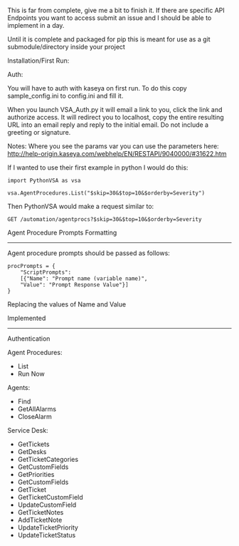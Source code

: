 This is far from complete, give me a bit to finish it. If there are specific API Endpoints you want to access submit an issue and I should be able to implement in a day. 

Until it is complete and packaged for pip this is meant for use as a git submodule/directory inside your project

Installation/First Run:

Auth:

You will have to auth with kaseya on first run. To do this copy sample_config.ini to config.ini and fill it. 

When you launch VSA_Auth.py it will email a link to you, click the link and authorize access. It will redirect you to localhost, copy the entire resulting URL into an email reply and reply to the initial email. Do not include a greeting or signature.

Notes:
Where you see the params var you can use the parameters here: <http://help-origin.kaseya.com/webhelp/EN/RESTAPI/9040000/#31622.htm>

If I wanted to use their first example in python I would do this:

    import PythonVSA as vsa
    
    vsa.AgentProcedures.List("$skip=30&$top=10&$orderby=Severity")

Then PythonVSA would make a request similar to:

    GET /automation/agentprocs?$skip=30&$top=10&$orderby=Severity


Agent Procedure Prompts Formatting

-----------------
Agent procedure prompts should be passed as follows:

    procPrompts = {
        "ScriptPrompts":
        [{"Name": "Prompt name (variable name)",
        "Value": "Prompt Response Value"}]
    }

Replacing the values of Name and Value

Implemented

-------------
Authentication

Agent Procedures:

- List
- Run Now

Agents:

- Find
- GetAllAlarms
- CloseAlarm

Service Desk:

- GetTickets
- GetDesks
- GetTicketCategories
- GetCustomFields
- GetPriorities
- GetCustomFields
- GetTicket
- GetTicketCustomField
- UpdateCustomField
- GetTicketNotes
- AddTicketNote
- UpdateTicketPriority
- UpdateTicketStatus

